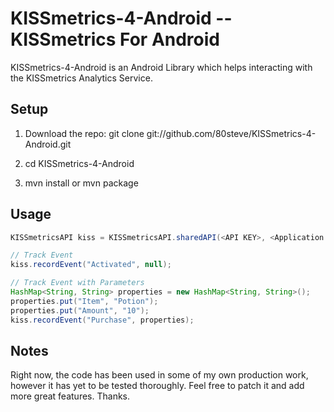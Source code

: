 # KISSmetrics-4-Android -- KISSmetrics For Android

KISSmetrics-4-Android is an Android Library which helps interacting with the KISSmetrics Analytics Service.

## Setup

1. Download the repo:  git clone git://github.com/80steve/KISSmetrics-4-Android.git

2. cd KISSmetrics-4-Android

3. mvn install or mvn package

## Usage

```java
KISSmetricsAPI kiss = KISSmetricsAPI.sharedAPI(<API KEY>, <Application Context>);

// Track Event
kiss.recordEvent("Activated", null);

// Track Event with Parameters
HashMap<String, String> properties = new HashMap<String, String>();
properties.put("Item", "Potion");
properties.put("Amount", "10");
kiss.recordEvent("Purchase", properties);

```

## Notes

Right now, the code has been used in some of my own production work, however it has yet to be tested thoroughly.
Feel free to patch it and add more great features. Thanks.